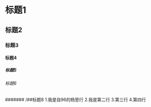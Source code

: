 #  标题1
## 标题2
### 标题3
#### 标题4
##### 标题5
###### 标题6
#######  /##标题8
1.我是自96的杨思行
2.我是第二行
3.第三行
       4.第四行

